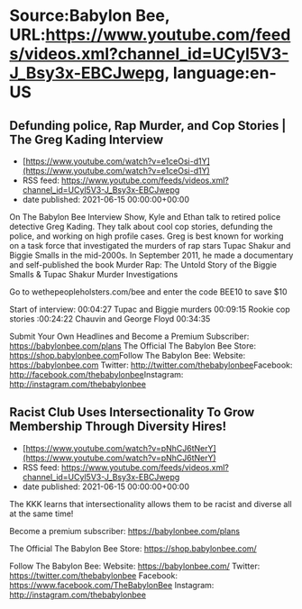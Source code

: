 # Source:Babylon Bee, URL:https://www.youtube.com/feeds/videos.xml?channel_id=UCyl5V3-J_Bsy3x-EBCJwepg, language:en-US

## Defunding police, Rap Murder, and Cop Stories | The Greg Kading Interview
 - [https://www.youtube.com/watch?v=e1ceOsi-d1Y](https://www.youtube.com/watch?v=e1ceOsi-d1Y)
 - RSS feed: https://www.youtube.com/feeds/videos.xml?channel_id=UCyl5V3-J_Bsy3x-EBCJwepg
 - date published: 2021-06-15 00:00:00+00:00

On The Babylon Bee Interview Show, Kyle and Ethan talk to retired police detective Greg Kading. They talk about cool cop stories, defunding the police, and working on high profile cases.  Greg is best known for working on a task force that investigated the murders of rap stars Tupac Shakur and Biggie Smalls in the mid-2000s. In September 2011, he made a documentary and self-published the book Murder Rap: The Untold Story of the Biggie Smalls & Tupac Shakur Murder Investigations

Go to wethepeopleholsters.com/bee and enter the code BEE10 to save $10

Start of interview: 00:04:27
Tupac and Biggie murders 00:09:15
Rookie cop stories :00:24:22
Chauvin and George Floyd 00:34:35

Submit Your Own Headlines and Become a Premium Subscriber: https://babylonbee.com/plans
The Official The Babylon Bee Store: https://shop.babylonbee.com​​​​
Follow The Babylon Bee:
Website: https://babylonbee.com​​​​
Twitter: http://twitter.com/thebabylonbee
​​​​Facebook: http://facebook.com/thebabylonbee
​​​​Instagram: http://instagram.com/thebabylonbee​

## Racist Club Uses Intersectionality To Grow Membership Through Diversity Hires!
 - [https://www.youtube.com/watch?v=pNhCJ6tNerY](https://www.youtube.com/watch?v=pNhCJ6tNerY)
 - RSS feed: https://www.youtube.com/feeds/videos.xml?channel_id=UCyl5V3-J_Bsy3x-EBCJwepg
 - date published: 2021-06-15 00:00:00+00:00

The KKK learns that intersectionality allows them to be racist and diverse all at the same time!

Become a premium subscriber:  https://babylonbee.com/plans

The Official The Babylon Bee Store:  https://shop.babylonbee.com/

Follow The Babylon Bee:
Website: https://babylonbee.com/
Twitter: https://twitter.com/thebabylonbee
Facebook: https://www.facebook.com/TheBabylonBee
Instagram: http://instagram.com/thebabylonbee

